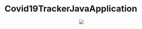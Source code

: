 # Covid19TrackerJavaApplication



<p align="center">
<img src="https://raw.github.com/faramarzaf/Covid19TrackerJavaApplication/master/screenshots/home.png" />
</p>

